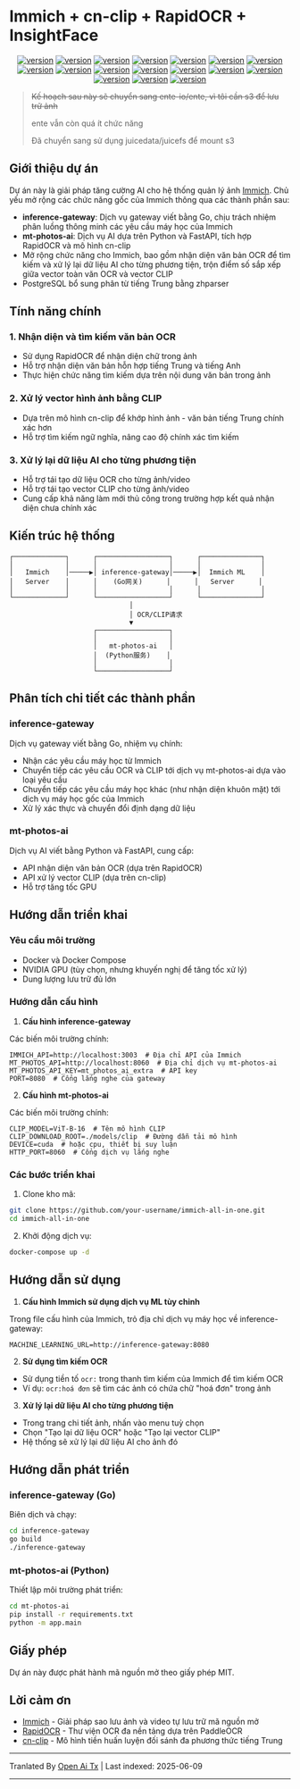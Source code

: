 # Immich + cn-clip + RapidOCR + InsightFace

<div style="text-align: center"><p><a href="https://openaitx.github.io/view.html?user=eric-gitta-moore&project=immich-all-in-one&lang=en"><img src="https://img.shields.io/badge/EN-white" alt="version"></a> <a href="https://openaitx.github.io/view.html?user=eric-gitta-moore&project=immich-all-in-one&lang=zh-CN"><img src="https://img.shields.io/badge/简中-white" alt="version"></a> <a href="https://openaitx.github.io/view.html?user=eric-gitta-moore&project=immich-all-in-one&lang=zh-TW"><img src="https://img.shields.io/badge/繁中-white" alt="version"></a> <a href="https://openaitx.github.io/view.html?user=eric-gitta-moore&project=immich-all-in-one&lang=ja"><img src="https://img.shields.io/badge/日本語-white" alt="version"></a> <a href="https://openaitx.github.io/view.html?user=eric-gitta-moore&project=immich-all-in-one&lang=ko"><img src="https://img.shields.io/badge/한국어-white" alt="version"></a> <a href="https://openaitx.github.io/view.html?user=eric-gitta-moore&project=immich-all-in-one&lang=th"><img src="https://img.shields.io/badge/ไทย-white" alt="version"></a> <a href="https://openaitx.github.io/view.html?user=eric-gitta-moore&project=immich-all-in-one&lang=fr"><img src="https://img.shields.io/badge/Français-white" alt="version"></a> <a href="https://openaitx.github.io/view.html?user=eric-gitta-moore&project=immich-all-in-one&lang=de"><img src="https://img.shields.io/badge/Deutsch-white" alt="version"></a> <a href="https://openaitx.github.io/view.html?user=eric-gitta-moore&project=immich-all-in-one&lang=es"><img src="https://img.shields.io/badge/Español-white" alt="version"></a> <a href="https://openaitx.github.io/view.html?user=eric-gitta-moore&project=immich-all-in-one&lang=it"><img src="https://img.shields.io/badge/Italiano-white" alt="version"></a> <a href="https://openaitx.github.io/view.html?user=eric-gitta-moore&project=immich-all-in-one&lang=ru"><img src="https://img.shields.io/badge/Русский-white" alt="version"></a> <a href="https://openaitx.github.io/view.html?user=eric-gitta-moore&project=immich-all-in-one&lang=pt"><img src="https://img.shields.io/badge/Português-white" alt="version"></a> <a href="https://openaitx.github.io/view.html?user=eric-gitta-moore&project=immich-all-in-one&lang=nl"><img src="https://img.shields.io/badge/Nederlands-white" alt="version"></a> <a href="https://openaitx.github.io/view.html?user=eric-gitta-moore&project=immich-all-in-one&lang=pl"><img src="https://img.shields.io/badge/Polski-white" alt="version"></a> <a href="https://openaitx.github.io/view.html?user=eric-gitta-moore&project=immich-all-in-one&lang=ar"><img src="https://img.shields.io/badge/العربية-white" alt="version"></a> <a href="https://openaitx.github.io/view.html?user=eric-gitta-moore&project=immich-all-in-one&lang=tr"><img src="https://img.shields.io/badge/Türkçe-white" alt="version"></a> <a href="https://openaitx.github.io/view.html?user=eric-gitta-moore&project=immich-all-in-one&lang=vi"><img src="https://img.shields.io/badge/Tiếng Việt-white" alt="version"></a> </p></div>

> ~~Kế hoạch sau này sẽ chuyển sang ente-io/ente, vì tôi cần s3 để lưu trữ ảnh~~
> 
> ente vẫn còn quá ít chức năng
> 
> Đã chuyển sang sử dụng juicedata/juicefs để mount s3

## Giới thiệu dự án

Dự án này là giải pháp tăng cường AI cho hệ thống quản lý ảnh [Immich](https://github.com/immich-app/immich). Chủ yếu mở rộng các chức năng gốc của Immich thông qua các thành phần sau:

- **inference-gateway**: Dịch vụ gateway viết bằng Go, chịu trách nhiệm phân luồng thông minh các yêu cầu máy học của Immich
- **mt-photos-ai**: Dịch vụ AI dựa trên Python và FastAPI, tích hợp RapidOCR và mô hình cn-clip
- Mở rộng chức năng cho Immich, bao gồm nhận diện văn bản OCR để tìm kiếm và xử lý lại dữ liệu AI cho từng phương tiện, trộn điểm số sắp xếp giữa vector toàn văn OCR và vector CLIP
- PostgreSQL bổ sung phân từ tiếng Trung bằng zhparser

## Tính năng chính

### 1. Nhận diện và tìm kiếm văn bản OCR

- Sử dụng RapidOCR để nhận diện chữ trong ảnh
- Hỗ trợ nhận diện văn bản hỗn hợp tiếng Trung và tiếng Anh
- Thực hiện chức năng tìm kiếm dựa trên nội dung văn bản trong ảnh

### 2. Xử lý vector hình ảnh bằng CLIP

- Dựa trên mô hình cn-clip để khớp hình ảnh - văn bản tiếng Trung chính xác hơn
- Hỗ trợ tìm kiếm ngữ nghĩa, nâng cao độ chính xác tìm kiếm

### 3. Xử lý lại dữ liệu AI cho từng phương tiện

- Hỗ trợ tái tạo dữ liệu OCR cho từng ảnh/video
- Hỗ trợ tái tạo vector CLIP cho từng ảnh/video
- Cung cấp khả năng làm mới thủ công trong trường hợp kết quả nhận diện chưa chính xác

## Kiến trúc hệ thống

```
┌─────────────┐      ┌──────────────────┐      ┌───────────────┐
│             │      │                  │      │               │
│   Immich    │─────▶│ inference-gateway│─────▶│  Immich ML    │
│   Server    │      │    (Go网关)      │      │   Server      │
│             │      │                  │      │               │
└─────────────┘      └──────────────────┘      └───────────────┘
                              │
                              │ OCR/CLIP请求
                              ▼
                     ┌──────────────────┐
                     │                  │
                     │   mt-photos-ai   │
                     │  (Python服务)    │
                     │                  │
                     └──────────────────┘
```

## Phân tích chi tiết các thành phần

### inference-gateway

Dịch vụ gateway viết bằng Go, nhiệm vụ chính:
- Nhận các yêu cầu máy học từ Immich
- Chuyển tiếp các yêu cầu OCR và CLIP tới dịch vụ mt-photos-ai dựa vào loại yêu cầu
- Chuyển tiếp các yêu cầu máy học khác (như nhận diện khuôn mặt) tới dịch vụ máy học gốc của Immich
- Xử lý xác thực và chuyển đổi định dạng dữ liệu

### mt-photos-ai

Dịch vụ AI viết bằng Python và FastAPI, cung cấp:
- API nhận diện văn bản OCR (dựa trên RapidOCR)
- API xử lý vector CLIP (dựa trên cn-clip)
- Hỗ trợ tăng tốc GPU

## Hướng dẫn triển khai

### Yêu cầu môi trường

- Docker và Docker Compose
- NVIDIA GPU (tùy chọn, nhưng khuyến nghị để tăng tốc xử lý)
- Dung lượng lưu trữ đủ lớn

### Hướng dẫn cấu hình

1. **Cấu hình inference-gateway**

Các biến môi trường chính:
```
IMMICH_API=http://localhost:3003  # Địa chỉ API của Immich
MT_PHOTOS_API=http://localhost:8060  # Địa chỉ dịch vụ mt-photos-ai
MT_PHOTOS_API_KEY=mt_photos_ai_extra  # API key
PORT=8080  # Cổng lắng nghe của gateway
```

2. **Cấu hình mt-photos-ai**

Các biến môi trường chính:
```
CLIP_MODEL=ViT-B-16  # Tên mô hình CLIP
CLIP_DOWNLOAD_ROOT=./models/clip  # Đường dẫn tải mô hình
DEVICE=cuda  # hoặc cpu, thiết bị suy luận
HTTP_PORT=8060  # Cổng dịch vụ lắng nghe
```

### Các bước triển khai

1. Clone kho mã:
```bash
git clone https://github.com/your-username/immich-all-in-one.git
cd immich-all-in-one
```

2. Khởi động dịch vụ:
```bash
docker-compose up -d
```

## Hướng dẫn sử dụng

1. **Cấu hình Immich sử dụng dịch vụ ML tùy chỉnh**

Trong file cấu hình của Immich, trỏ địa chỉ dịch vụ máy học về inference-gateway:
```
MACHINE_LEARNING_URL=http://inference-gateway:8080
```

2. **Sử dụng tìm kiếm OCR**

- Sử dụng tiền tố `ocr:` trong thanh tìm kiếm của Immich để tìm kiếm OCR
- Ví dụ: `ocr:hoá đơn` sẽ tìm các ảnh có chứa chữ "hoá đơn" trong ảnh

3. **Xử lý lại dữ liệu AI cho từng phương tiện**

- Trong trang chi tiết ảnh, nhấn vào menu tuỳ chọn
- Chọn "Tạo lại dữ liệu OCR" hoặc "Tạo lại vector CLIP"
- Hệ thống sẽ xử lý lại dữ liệu AI cho ảnh đó

## Hướng dẫn phát triển

### inference-gateway (Go)

Biên dịch và chạy:
```bash
cd inference-gateway
go build
./inference-gateway
```

### mt-photos-ai (Python)

Thiết lập môi trường phát triển:
```bash
cd mt-photos-ai
pip install -r requirements.txt
python -m app.main
```

## Giấy phép

Dự án này được phát hành mã nguồn mở theo giấy phép MIT.

## Lời cảm ơn

- [Immich](https://github.com/immich-app/immich) - Giải pháp sao lưu ảnh và video tự lưu trữ mã nguồn mở
- [RapidOCR](https://github.com/RapidAI/RapidOCR) - Thư viện OCR đa nền tảng dựa trên PaddleOCR
- [cn-clip](https://github.com/OFA-Sys/Chinese-CLIP) - Mô hình tiền huấn luyện đối sánh đa phương thức tiếng Trung

---

Tranlated By [Open Ai Tx](https://github.com/OpenAiTx/OpenAiTx) | Last indexed: 2025-06-09

---